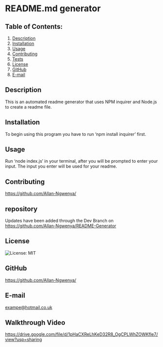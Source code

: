# README.md generator 

## Table of Contents:
  1. [Description](#description) 
  2. [Installation](#Installation)
  3. [Usage](#Usage)  
  4. [Contributing](#Contributing)
  5. [Tests](#Tests)
  6. [License](#License)
  7. [GitHub](#GitHub)
  8. [E-mail](#E-mail)

## Description
This is an automated readme generator that uses NPM inquirer and Node.js to create a readme file.  

## Installation
To begin using this program you have to run ‘npm install inquirer’ first. 

## Usage
Run ‘node index.js’ in your terminal, after you will be prompted to enter your input. The input you enter will be used for your readme. 

## Contributing
https://github.com/Allan-Ngwenya/ 

## repository
Updates have been added through the Dev Branch on https://github.com/Allan-Ngwenya/README-Generator 

## License
![License: MIT](https://img.shields.io/badge/License-MIT-yellow.svg)

## GitHub
https://github.com/Allan-Ngwenya/ 

## E-mail
exampe@hotmail.co.uk 

## Walkthrough Video 
https://drive.google.com/file/d/1pHaCXReLhKeD32R8_OgCPLWhZOWKfIe7/view?usp=sharing
